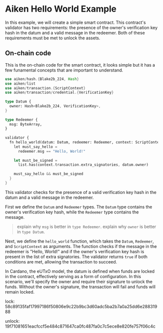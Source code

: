 # Aiken Hello World Example

In this example, we will create a simple smart contract. This contract's validator has two requirements: the presence of the owner's verification key hash in the datum and a valid message in the redeemer. Both of these requirements must be met to unlock the assets.

## On-chain code

This is the on-chain code for the smart contract, it looks simple but it has a few funamental concepts that are important to understand.

```rs
use aiken/hash.{Blake2b_224, Hash}
use aiken/list
use aiken/transaction.{ScriptContext}
use aiken/transaction/credential.{VerificationKey}
 
type Datum {
  owner: Hash<Blake2b_224, VerificationKey>,
}
 
type Redeemer {
  msg: ByteArray,
}
 
validator {
  fn hello_world(datum: Datum, redeemer: Redeemer, context: ScriptContext) -> Bool {
    let must_say_hello =
      redeemer.msg == "Hello, World!"
 
    let must_be_signed =
      list.has(context.transaction.extra_signatories, datum.owner)
 
    must_say_hello && must_be_signed
  }
}
```

This validator checks for the presence of a valid verification key hash in the datum and a valid message in the redeemer.

First we define the `Datum` and `Redeemer` types. The `Datum` type contains the owner's verification key hash, while the `Redeemer` type contains the message.

> explain why `msg` is better in `type Redeemer`. explain why `owner` is better in `type Datum`.

Next, we define the `hello_world` function, which takes the `Datum`, `Redeemer`, and `ScriptContext` as arguments. The function checks if the message in the redeemer is "Hello, World!" and if the owner's verification key hash is present in the list of extra signatories. The validator returns `true` if both conditions are met, allowing the transaction to succeed.

In Cardano, the eUTxO model, the datum is defined when funds are locked in the contract, effectively serving as a form of configuration. In this scenario, we'll specify the owner and require their signature to unlock the funds. Without the owner's signature, the transaction will fail and funds will remain locked.






lock: 58c89135faf17997186f50806e9c22b9bc3d60adc5ba2b7a0a25dd6e28831988

unlock: 19f71081651eacfccf5e484c871647ca0fc487fa0c7c5ece8e820fe757f06c4c